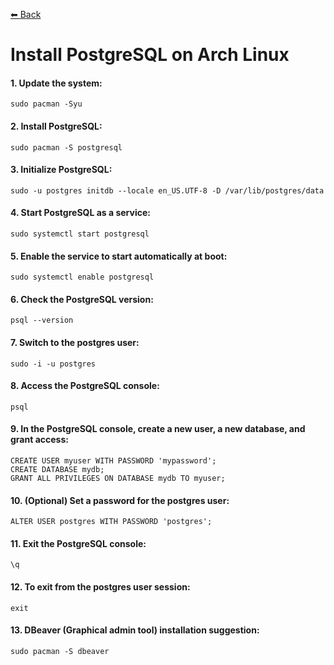 [⬅ Back](../)

# Install PostgreSQL on Arch Linux

#### 1. Update the system:
```
sudo pacman -Syu
```

#### 2. Install PostgreSQL:
```
sudo pacman -S postgresql
```

#### 3. Initialize PostgreSQL:
```
sudo -u postgres initdb --locale en_US.UTF-8 -D /var/lib/postgres/data
```

#### 4. Start PostgreSQL as a service:
```
sudo systemctl start postgresql
```

#### 5. Enable the service to start automatically at boot:
```
sudo systemctl enable postgresql
```

#### 6. Check the PostgreSQL version:
```
psql --version
```

#### 7. Switch to the postgres user:
```
sudo -i -u postgres
```

#### 8. Access the PostgreSQL console:
```
psql
```

#### 9. In the PostgreSQL console, create a new user, a new database, and grant access:
```
CREATE USER myuser WITH PASSWORD 'mypassword';
CREATE DATABASE mydb;
GRANT ALL PRIVILEGES ON DATABASE mydb TO myuser;
```

#### 10. (Optional) Set a password for the postgres user:
```
ALTER USER postgres WITH PASSWORD 'postgres'; 
```

#### 11. Exit the PostgreSQL console:
```
\q
```

#### 12. To exit from the postgres user session:
```
exit
```

#### 13. DBeaver (Graphical admin tool) installation suggestion:
```
sudo pacman -S dbeaver
```

